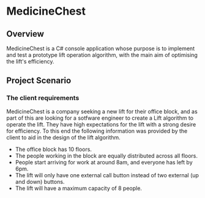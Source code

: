# MedicineChest
## Overview
MedicineChest is a C# console application whose purpose is to implement and test a prototype lift operation algorithm, with the main aim of optimising the lift's efficiency.

##  Project Scenario

### The client requirements
MedicineChest is a company seeking a new lift for their office block, and as part of this are looking for a sotfware engineer to create a Lift algorithm to operate the lift.
They have high expectations for the lift with a strong desire for efficiency. To this end the following information was provided by the client to aid in the design of the lift algorithm.

- The office block has 10 floors.
- The people working in the block are equally distributed across all floors.
- People start arriving for work at around 8am, and everyone has left by 6pm.
- The lift will only have one external call button instead of two external (up and down) buttons.
- The lift will have a maximum capacity of 8 people.
